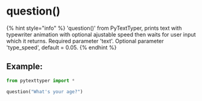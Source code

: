 # question()

{% hint style="info" %}
'question()' from PyTextTyper, prints text with typewriter animation with optional ajustable speed then waits for user input which it returns. Required parameter 'text'. Optional parameter 'type\_speed', default = 0.05.
{% endhint %}

## Example:

```python
from pytexttyper import *

question("What's your age?")
```
